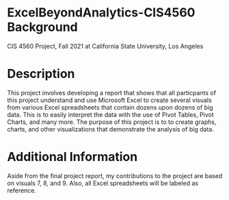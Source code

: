 # ExcelBeyondAnalytics-CIS4560 Background
CIS 4560 Project, Fall 2021 at California State University, Los Angeles

# Description
This project involves developing a report that shows that all particpants of this project understand and use Microsoft Excel to create several visuals from various Excel spreadsheets that contain dozens upon dozens of big data. This is to easily interpret the data with the use of Pivot Tables, Pivot Charts, and many more.  The purpose of this project is to to create graphs, charts, and other visualizations that demonstrate the analysis of big data.

# Additional Information
Aside from the final project report, my contributions to the project are based on visuals 7, 8, and 9. Also, all Excel spreadsheets will be labeled as reference.
